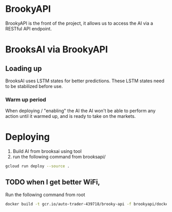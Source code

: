 # BrookyAPI

BrookyAPI is the front of the project, it allows us to access the AI via a RESTful API endpoint.

# BrooksAI via BrookyAPI

## Loading up
BrooksAI uses LSTM states for better predictions. These LSTM states need to be stabilized before use.

### Warm up period
When deploying / "enabling" the AI the AI won't be able to perform any action until it warmed up, and is ready to take on the markets.


# Deploying

1. Build AI from brooksai using tool
2. run the following command from brooksapi/
```bash
gcloud run deploy --source .
```



## TODO when I get better WiFi,

Run the following command from root
```bash
docker build -t gcr.io/auto-trader-439718/brooky-api -f brookyapi/dockerfile .
```